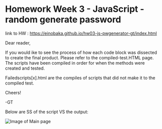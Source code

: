 # Homework Week 3 - JavaScript - random generate password 

link to HW : https://einobaka.github.io/hw03-js-pwgenerator-gt/index.html

Dear reader,

If you would ike to see the process of how each code block was dissected to create the final product. Please refer to the compiled-test.HTML page. The scripts have been compiled in order for when the methods were created and tested.

Failedscripts[x].html are the compiles of scripts that did not make it to the compiled test. 

Cheers!

-GT

Below are SS of the script VS the output:

![Image of Main page](https://github.com/einobaka/hw03-js-pwgenerator-gt/blob/master/Assets/hw03-passwordGen-working.png)